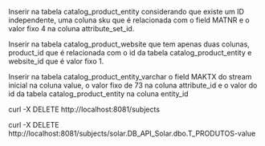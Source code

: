 Inserir na tabela catalog_product_entity considerando que existe um ID independente, uma coluna sku que é relacionada com o field MATNR e o valor fixo 4 na coluna attribute_set_id.

Inserir na tabela catalog_product_website que tem apenas duas colunas, product_id que é relacionada com o id da tabela catalog_product_entity e website_id que é valor fixo 1.

Inserir na tabela catalog_product_entity_varchar o field MAKTX do stream inicial na coluna value, o valor fixo de 73 na coluna attribute_id e o valor do id da tabela catalog_product_entity na coluna entity_id


curl -X DELETE http://localhost:8081/subjects

curl -X DELETE http://localhost:8081/subjects/solar.DB_API_Solar.dbo.T_PRODUTOS-value
